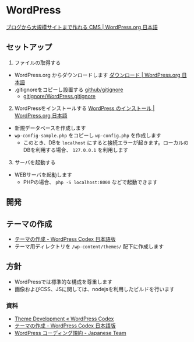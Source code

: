 # WordPress

[ブログから大規模サイトまで作れる CMS | WordPress.org 日本語](https://ja.wordpress.org/)

## セットアップ

1. ファイルの取得する
  - WordPress.org からダウンロードします [ダウンロード | WordPress.org 日本語](https://ja.wordpress.org/download/)
  - .gitignoreをコピーし設置する [github/gitignore](https://github.com/github/gitignore)
    - [gitignore/WordPress.gitignore](https://github.com/github/gitignore/blob/master/WordPress.gitignore)
2. WordPressをインストールする [WordPress のインストール | WordPress.org 日本語](https://ja.wordpress.org/support/article/how-to-install-wordpress/)
  - 新規データベースを作成します
  - `wp-config-sample.php` をコピーし `wp-config.php` を作成します
    - このとき、DBを `localhost` にすると接続エラーが起きます。ローカルのDBを利用する場合、 `127.0.0.1` を利用します
3. サーバを起動する
  - WEBサーバを起動します
    - PHPの場合、 `php -S localhost:8000` などで起動できます

## 開発

## テーマの作成

- [テーマの作成 - WordPress Codex 日本語版](https://wpdocs.osdn.jp/%E3%83%86%E3%83%BC%E3%83%9E%E3%81%AE%E4%BD%9C%E6%88%90)
- テーマ用ディレクトリを `/wp-content/themes/` 配下に作成します

## 方針

- WordPressでは標準的な構成を尊重します
- 画像およびCSS、JSに関しては、nodejsを利用したビルドを行います

### 資料

- [Theme Development « WordPress Codex](https://codex.wordpress.org/Theme_Development)
- [テーマの作成 - WordPress Codex 日本語版](https://wpdocs.osdn.jp/%E3%83%86%E3%83%BC%E3%83%9E%E3%81%AE%E4%BD%9C%E6%88%90)
- [WordPress コーディング規約 - Japanese Team](https://ja.wordpress.org/team/handbook/coding-standards/wordpress-coding-standards/)

